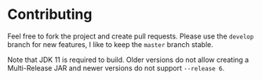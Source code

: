 # Contributing

Feel free to fork the project and create pull requests. Please use the `develop` branch for new features,
I like to keep the `master` branch stable.

Note that JDK 11 is required to build. Older versions do not allow creating a Multi-Release JAR and 
newer versions do not support `--release 6`.
